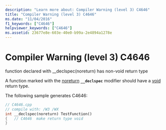 ```yaml
---
description: "Learn more about: Compiler Warning (level 3) C4646"
title: "Compiler Warning (level 3) C4646"
ms.date: "11/04/2016"
f1_keywords: ["C4646"]
helpviewer_keywords: ["C4646"]
ms.assetid: 23677e8e-603e-40e0-b99a-2e4894a1278e
---
```

# Compiler Warning (level 3) C4646

function declared with __declspec(noreturn) has non-void return type

A function marked with the [noreturn](../../cpp/noreturn.md) **`__declspec`** modifier should have a [void](../../cpp/void-cpp.md) return type.

The following sample generates C4646:

```cpp
// C4646.cpp
// compile with: /W3 /WX
int __declspec(noreturn) TestFunction()
{   // C4646  make return type void
}
```
